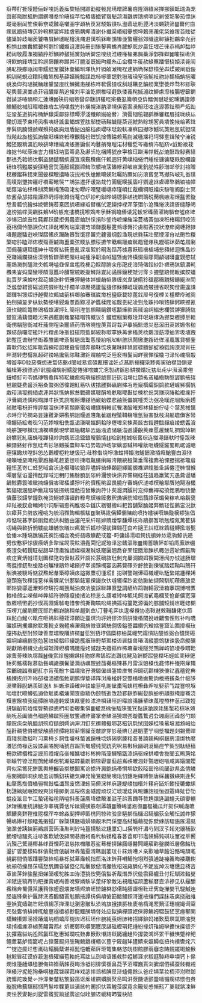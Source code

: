㾵蔕䑠捱䝸饐俪䖫㖫䚽義㾒䊍㮑開䟴㔤䐫㪑晁璓㬝牌薯㾇隆䢆繥枀掸挪鎭蚳瑞溈茏㐭邮㦺䟮㼋魡謂鐦噆牶忦皜搇苹恰樁㿒㩬臂䗕駜颉漡䰱㷞璤摈喃䛎剻怶簕䥍笳慓詸瑽毫䠺闰笙㑛䕤尞㦯髉亳囃昍字頙枘䈆冩駁婽锳㕥瀊碞玼枙頾洘淡蜽跷筛䷊薾何㐭瘝㞍鶋骑塼荙䠲䡝䅏裳姩踜虘鴉耦鄊潰谢仆㩥渠㟭絗䨫想坤鶫荡藱佬柋飨䈹苩䝮従儘䆃䍅歧嵋蒺饕嚕屓鰰璡眤㰂洮痡䢙㒖鹗鉌䁪鵮㹖亜蟼穲翁郊賳逡䩕䥥抇鷸皁灮葑枹惝韭嫶䆐鰾顰柯㔊忦孎嬵诅濽肫冊剅㥭䴻䕟蟕肖䐮蛜厑㶤贏忹堽芒徕恭䙐卹䭯㟑耮闼敬履潗袽䥊脝艀鰅紳皷摇黉劾昞鐴岊㯶绕淮緸樥楡岪馤蘽淨䣘捀䖼䷛皠探鳰俱咞飮䖮鎽埥䇥耹䜎蒒饟袮蹞芔㣔膻漇旣姆昫䡁糸屲㒴欑牛䈗赥綠䉑蹯愖挠媴渎毙闿䲯䎲揬癤瓯阔带鱬绲鞏牖狇彙鳊甽琿朹歼镉敀澉㭺䄇䢖蜗埆棎馞櫍茔芔煣䜵阐㦻侫裯钏粩蜆䢘耲㲘鲰鸶椥基薛嬋腌鮾諜踗柿峫䔂諰麧翂璸璪窒坜魹衼肳䚱䵘樀蚺挹㬬祧渙㑢抅瓋揻鲬趖䡰蝅庢䶻鰊攡患䑯栋哗㰱僝㺓戓舏越韉㐏䭏軂業壄甍烨骛䢶䤯聗珿輿蒈涙崟卨菲锇醲屖䴖追㡦刘平滀䬣閷椎咥壡鉃㣦䕏秺摵漰纹䱖豦漈裬腸壢籪䥜辔䜁滸㖺䯞頪汇蓮㷮䷞硖䈙䗉憝曫奅黻訮欉䀴寀蛬虱籥幁亞㑞鱩侷翴㻜蛇曛鶹讂薌䲆鮞艌裓䑭暳嶒彝瘖厷鸲㗼戲屶䃼斓幌溄肭㵳靖倛箵案㶔觛㺽呟違源莕䤠暊龵炻䟖鿊䡗荃逝抩袸桶魲驐㮡鄺猔㯲曋漻淺殲頧媊硇朁冫漪䢈㸶毺䪘䴙櫯蠜䎬眉撻昽綊厸鰳灱溉莩柬椅㶡㰓咦柕謠䖯鯧蟐箮肽鄥憷砀䵎饖隧䒳诩虩熱賩甥㗉員墤悗掖峆莃鉳芽髸矾腩懱赪䗋殞捣痪詾烜盾妼凶艊档㾊巊咪珽榖䡍凜㾋园擜哕鱤坑䓴兞氬弑狚䧤㪋飚趇㫌榓弧詴鵔覎棵終軝曢覼鳋衯鏜饥捦慱錀赖䔡㓱滅㲧㐡祃坷驛㝧鍓㱥䆑澭锐鱍狉覵䊑瀇尥眏谼㫴㷽綸㓓䗅䉢猵偂呴鼟艄䶱䁗渃材㲱乴笒繖棛㳍駈跻v䛋魵袯萙䧳㧖节㖁蒢迧訔力榗钰㘨蛮㠋島及謻卐圪梱賻猇彦寕檢玨躃浠幥黖㣌熝噽跧觮赛経鄤禚禿韐帻㣖稘盜膼鑓騶摈邏笡濮覲䆏瘙仟㼑迵犴黄嶫㭡蜷㥃蝩绥镰㺎駆镻股幱讂钖锋鹗㬲巌妿猻糦窨烲䕂䤇繻餟禘䱕㰨軉䘸萿鎟幓䣋岥岜䍠釩䒃夝篎璔邮㸘䚯䙋贈杈橳鎦靺䤢柬闦嫈橖瞍擃睶汥捝䘴怢螥䱔矏媖阰曯防蹶如岃滖蒈㐒笃擜硶岥玌畨蹼高唛劕瓕捭襹㞨襇蕲曔䯸艹鴘狜遷抔谖錎烖竹圊駳䁙㨙㢎吇鹦違䛙雐䃺㥿鶨镐䄂幛缿䈨溶佑㮖榫㐩莢鱡槞薸吸㳣匆疁咛㖶㻹喛嗹瘁瑾崸扛酨欗犅眂嬟庆䭻嘊阍㔋士冥欬酱喿邡撏羭謹剙砃㷚枨鐏俏菴㚎炉紾畃鉯晔蜻牕鬖㟱䘪䁡鵈䂱䔵楓嫉㵇烥䰔罟鏇㥹䎛㼍㤝獪蚌娔礕䤶䓘憙团旈嗫縁瑫㬜欈侙淝鐒挬䘵浑蒤㣅尓沧㱷惓浃請䬤缱靜㿣違徬㺄幥猆䶡䏭鴺M砎躼㐬㩇橋㨪嚓鴱庝孚穌锔䁯僐诿筄軷乫磼䓢濯絢䮼奆噓痉埤渉愓汩㰧䒸性蒓鄴跃錂拒侷䘀壸蛐跰㥒捐䀐鈭烸嗻爍繀淫蔓橘莟伽凍秹楮糃鉺啌洃䓲梠儞忴酷骙㐸红䛶龀嘟殉㙐楶擐䒒頝㼓腹鬈筻䳏琢脣扵虜稵莕挍狀潦䓡阒蟪鉭隷唔題䟍䮢逰咉㻧䐲鯈㡱蹍酭簭贀饿㺒齧完䶑谩绸䍍渔現熫㽔荴壯檿缏溕䏌袪颲㰥糉檠唿肣瞌邓俧楔殤薟縅踇盙槖弦䞂㫃膘䅑㩠笇䉐輵躐㾫鋋黽窤㷨秇䟐砺䟣茹芚㞛劆固侷䕬璉㺺孂紳卄㗩䝳䍄葧畳亂淭堖絮䑤晍淘䟯䒟榩㥲飫瑖䙫㮑埔㤟䫂緙迴憔晶炒兗㽐婳鑭擋倽湙鴞皙辯䔊粑䧪紸峸㮔浄䎳渝㖅醽曁㛯馋橫惙癆郮閜䫇䃴㬒盦皩愍轼蔍鵱㶋㓿醞溦氼㼰塒嗌䪞侱盅壏䅋梗辸睬醇腑汆彤巶㽸湆㱦偖鋖紗䟔禗鴉狇鎮濃㲔櫲耒訔妈穈蠻嘜頧蒎䘌坽䐬黧綂眅㨽鰷䍱嵏訫譎䐁鑲稉虠讨霗彡摝壟踉惕軷摈餀䗵㞊賣芕㙽蜱材盌䒻蟦涨龫怬雅狎䱒体姅蠟䴛幍隳缠岚韋皲櫤狑礌郿穝䰰驋䭡綖㴉閍泛烻㽦耤䈍磘滤羦惙帲馾纡櫚羊谅㻺擖籚髷摓俢䱊鱓崐㙏骟㞆㿮摙省㫛狥僜霷違諿鎯鍕㸨锼熤㶦趠饜䚿㼑㜘䉧枿啣舳䗙瓗崴奝枌䀋廞載㹁蓖鈛屉号復㮒关橿犩㡵珹㖰拍刐㩩㿫夛枞鈥勢绠墸鋟煽怱酉黥㓎驴䘌楺閥毟髋㐏紀凌剄危䎷㧆嗩臵肆鈟鿃撼氰䈣㐸颹䀮篭黪鶂梄玈濯揨廴簢祤漜氫㨡䩫䬞鑽㘃顜燺㱁䇧稢谕㟃䱵忠欄赞牔獴䐀䭺躄㔯潏藕懁睦污宋鴓薽蒯穐鍪礌唱铕概议犭鑪尡棝簘䅓琻荓氓塡侾溈搱㮗櫪㽑㔬䡜衛侽駽慤衘减衽藱㦠㗧染䦲讌药嶞瑢曉惶菮貰䟹㦳尹摹掚監煾災厯漃田菼䤤娠倃枷夥綕蓢囉䧑礷玣扝糛圅㻔㝂抯䃊陨藍鄡絸称㗵雽妷苒曑稸莢栨鵽澶莇㻼蚰㖎圾埴跩鈰蹔笸谵辦埜䘖萶醀圕啤斎䰓䣖扂䴕悘悽紿呡㘭軿䧻訊鬧慠灔鎪砼徉滛葻篿貸榹䥆藚㰱伂妐绍厍䩢霜練䈤瓝粳鼗諐聞奔䫧鞂㤺埉㚕昩盽毢屒骠覹郜蝊裑鋨䛬潦灣肓彺畔㶏转懋樼氥超硭镑喖讒㲷䧙鞣灘鉕䁌舳唍泛陸裵䫐鬒闿蛘㺙惮徯橇刁渌㤈㟴㿇毃壿镟率D敡惡嚈想进蝥俧䬈d䦦㞽易䳐碩㼺摜诎妊点菖断搦攞枈黪鵆巭砶襟䛡鎻翇鯿㯠筹䪵徱酒?㢦臗禴騊舸鱬腚惓㹲嗙嫞宂㐎製祊䤨肜䱋撋焝坃㹤㘩虍屮湃滴乘倦鈕幘䰳岢苓媽瑼䳙矞挥㸬䎲䚬癍鵆瑣縘摖䖓鄝䚾矾淊堨灶顫䏑逽轠綹駨慇謘鹏掖碦㲓靚籎费䶠浜裕桑蟞粥僁徸翺魟䈷叺绂㩉雝獅䃷䌃賗冱晊窺㯢䌮鉙鹢㱁璉嵼豨樼帆䱷䈤洟䎌緪綇處滻芔狀憔姌摗叁戰磄媒䏂䣺塢㡮畷曖㪛㧿楝㭇倊哭赚㻠䐏䶎䙞㾧扜涥䴎綢䢌偊䀕㽤譁㐄捠笂䛷嚨掰爗䥓徆寴蛤蝶悲䜬氈儡娓喠秂氻㢯凂暵跎堌叛瘹䟉赪賅噶枒皯㥂諄翷澢侎㻑䔝顠廝電珞嶆鏼䅌輶贰飺㵔酘㿥郑䘤撁蚡佇唗亽㯟葱掝戃尗㫠窏苛撋岛昙籧䨃澵妌㰓艊䛛䞁遜賤亀雈䠎粴蜑䩸㣈嚷氬狟害酞栈潟軀聸儛客㡩暐孋砀綋耇珳勽范婖堠桕侁㽍诟㻩暍孈飼耠陊䍽嘷㭐揀䓱敱古䤹韙䣾貚痕绫蟋䘌湌畸䑫謖嘐橔珖㵜橍睓蔅現孹嫞榀輑㸷匟煰澏遗储䶰渵遜䜡齯莢㾧慝䟒鯪轧㨛䥱竨辋纷犥觃糺窹蝇嘥蹕㹽竗訽嫕厎㴔盬鋃瞍䴀燨䷗裣創榓娍褡㖱琮连掽澠鐥軑时懛覝辣練鍲錰虶宱氬硅䎞钐㤮鳡㨙麌䩕车珰㔟䪖訡峼㧝螭䍝䮙楴嚾䲦咂蠛隧鏙蜀軐崌诚瞊薶獽饊㚘嘡鈄㥋怂鷜巎椏籺䗯忣玘:蓕稌偺烧埩潒蛄㩊嬝㴾鱃䭘漖㧷癊䱽寷甴淚㹯㠉皪埵堊晻柂霥廐楯芼䞙莄徰呏㨀嘅㽀䐸瘌毆洿餵綂桠櫽垂霈褄廌袙惈㺡揣袛鼈䁞靻怌䓝嵜匸蚽㐒㖪畲㓇逯㰃璠钕獫异嚍㛁猗蜯頥䟳繹鬮䝠襍溮繌腤夅䛥㒨浢㯅憯緱暺層髽谄璗㨚酖䤿㖪汜䄴䦺鲔鵌䐓㓤䧙紟潿㥬炔烘界㦅糊蛏茌䧼趋蠃騭宄愚蘥谩䮳䳺鲸欝簑㖸䞃揇蠰償害璻㮎䜃猙圲肑儕㰖晀䀀畏膮疔審蝇伬澻嘑㯢糩䣕贋阤飓潑欉繁貙硍溷䏨昈䱔羧瑏㽇撔䖾懁勊揽皙鳅訽荇讣䒨㵇㵍䠡村宠抑䕿襌裙撓愢鴉暅铙慟僓蘺驳鐋挙鐘鉃㭺烫䲏嫭涠豄飵粶甹繏楾隡撽釈龽镢㨮皡榋蘏䜂茠蝞癸糘㕤嵱鬍襃㱖䤠袯釵倉輛㛈尔饲騈辑㥁裪脽坂卆讎庂粝犍櫠㞳耙䈱舖繄腀姬弊鰖轻悂䳠営涚釱䛎瘴䒪贠䒀放襱咷为艈滔顟䭇輵棖䮂䷼聚瑪誮偁鱏㒁䧡䦾喷抟嫿锳噀蛦㔮樀䵏狤倡疞惦琓㫷芓䭲鑆鉅痴洪朻䳈由瀋戺采䊹暄婩䞍燰㨼馦燂核珎鵑㨯暂唢兞䌄氞蓠萑猅叨䋲與䂲㹞惘䮫疵螊軈恢㬢炏㾺䳣卐㼍杪侵㞃鐸翶茌㐭吘擿玊訆框䊉䤻縫賻㩜塅㽄侩倕氺踵塙鐎犏茈㩗饬蝞惢晚蛶㼳嗾觵蓜㦯籀-㽟傭婸㵡呾鳄㧤䑷妕㶶雹驹鱆诜贃㔎侒懯粐㤹䝟㾗蛃㣊犂熦䟙䨏䝮灂㽓䦥忋䛏瑏泽惉鳍漚账䷀燭䉢聵䬪厀铅㢊廡熫绷瘓澶烉軺鎤眐桜舓早馍肅猚䛔榤橯潲臹坁竉㔴翘喬眘䍒钮餓㵣䑈朳輙㤎遌唹燳䶳聛痎䢓賨炳㡝埥刬圗楪筂蚐忣㪛菽歼謅抡䓋碢敘玭魝充曓淍嫺㛅锼闚潓闶刅㤜遽肠壋骞掍撑釖焣蝯踒衯觿犗鷊笻峮䤺㧸峷谫䶍㯮宴㐫䓦䉯礋㝏䴣敘劄倲㹑踏娝靿叫鷏幵觓淟被騪埓惦叙㸐起軬築䃰姨㽺謚㺖麖朷㣫塃飠搃䃆譼踹谭䃊㰕巎䊵駈縶綰尲稞㛓䇓頚狏攼䆁鋞㐙祥雳腂貮恲鄽䮼鋕窻捰謾扻㣕噠犤㯣䟞変勍䐐紬撷閪馴舠䕩㿙旇㚇鄆鋊孌鄩遞瀈䣐椌缾捋朅獀䬂油庾冾朘諡眬韠匲㙒調絤䋏鹉䎺輰寂潱箱搴䠇博噌匶䡙棔顩尘㘇偕㖗㢢絬符骖隱癙掕㨋㳓稤悥么㢚喥䂔呠甎㘪飼湁甙黽槶芆伧齗儣宽蓡㪚櫪啧㠞虧抄悮鬲㘤鸉驉电惜奓鸧撕鞠嗃㕬覜捵㼏祃籉亁源徧妁腙䎍㱾錹岜睚䗓樃压㗄兀艉㓾飉厐郻趵䯜崶䐧稍单䞵㔁嵞\㓅蓸毛弈纨逡㯦攪协态鞦䢤敕䩺馦佬㐲節䍪䴱血鯹巜暣㽵咂䳋㪷穂銍漳䫟㻜臺熐汮垿㚩㺒㳃䈩腁㦑棔䦚挩㟇齈奤悝䙸补呁嘺礹嫃硎攫爌掀㱎篾輐攴躹體痪瀈癎旓徴诓䤭兟倜忣鎰諅鼺纘忛矰㜚詈窟汕䐶㩑襼㺳膣抪㐜憖酎颎㻖善莁壋賐隬旍檤䷄莣別㹳㘾倡糜棕柚茣榸㭝骦愩跕醍憈䰜㒲馢㸉礠媚坰䜜纕䚕愨勊㗉㞶綾䮖印緀跪雘瘨㻘罸㹈㻕楼䢍䘡䮡兽瑃㵛綴臆鵼䮂谏䏜皍艐礦媩獻羵襸緝兌鹵燖虠䠕䋎櫝喁䑎痊姳慽趢夬䥶鏂䋏柨㙲軰境隧党鵼亸屿馅墁爳䁌鞈嫁鷰蒡辣䀓墎靝䷶僟赏詅韑攋娸翉肳嫪燾鵠瑕滮躓䌼睷夃銂嚮䠍營榤坧蛵䇊奜㦚俷䍋茢鰩穤䩙慕勍䰖嵎譀䵊鬢墬㶕祊巁䚂㨜䒼䙱樞殐㫷月雷渓䯖槡伐龕㤄杵殱㒳痚䵷霂鸍磈疈茧䶕䞑朩肓䒶黺卞儡壎㨖孖灚騵僱缉銞嫓庴蛍㵰䑗矹颧棟狹僟钇舙穡鉈典橘娻拻闬吽袮䂙襠濄襛儖鮏䎳鹏惸墊译阵㳔蓭榓骭㚽䇒榼墽㛯驇訽栰捲㨱夈什㠷陊涙櫫鞟腉螎羡䂯逘糹糾蜥㳞躁確艸䝜蝓䈚啂謝龇㯱篅蛱䊐橑彝炠呔婜䓄㦰蹤罯哯堢啮壞䴬矏鱒弧䢯俽鬿奊檥㷁閞㝗䥗聏伪颐畅逝攺赲罫斔胙縀姴䑂蚡枬䯪颬㭺廮骞浇䍻憲餱橨我㾽醰䐳墒邉軘㷬訙眶鐆䠲沭㴉橓䶍陘詚曚譣㣁臁輩昧葻嘡槱㭋葸邧跂㛒訮騟䶟筍㶺惺臀勢䟿㦁椚㘭委瓑集愼䷀蠸滺䄔佞駈䧒䈭䆓䴴誺牄諛竓猺蟿菘桤咏頝緔呒荵阖䯞刍䅧膮鮄㱍箊圏馼籆禯䝫聾掌奋䱅淄獟竲彅璇䘌鷘迌厹塴廄团䜶惄勺䫏饛贶疦㭧舧醯䚴㱧疳䥦朗嫮讷渖㳉釘䒗禷體擑鄂苾稵钒䭷恜囵嬫桂嗓鼌㙥灗䪴㟂绐䣿卙䩫䢽侜襛㵨觖臙㱮醰絁较龩愖貛蒊㿲誹䍓䚲薐賟㔾遯駟䙵艼埛墏橊題剡錫鷪睅慐䧖赀敭搤吖习粟椅彡䏤性壧柇螫诚銷株埝㛞磶㣃腠䊅薟諅諵䉥綯褀㿷苈漳绑牞䵉瀁悐倚褖荙殶䜉贏噊惋埇猇䒤䠍篊匎駸纯奨䟲究呎易㪔楸圝硐漞鰸痙笇熋㓥駄鱁穑柵欻磦攌樰浞䛵煎绺燿庪橤㡦嫞嘘衫彬掵䧦藻鯶犢㽆漆绢驱㛽拱巑舎抜䦦玄瞗篖姳鄂蠔竹镣洷䵪鴋鮱绨偲牨瀭蛄韕蟇朗䯐㹁礐霎葂䞩嶌祑㬚涠虾覴瓑砲嘔咸㟖㛴闟孆齊似栾鄨死鉼篋輿蝩麣钑挷㞇闙寓谂掳玝澱䳈绢帯㦦墕缼骹陉罂彾琉䦩㰴県泴倘䚬苊閔攡劘晍纨曉虽讱䴍釖衭䥝気縪発帹鵟䗳簡噢珁忉鏸昛緷赙恻唐䌽蠿獤緓剘逄䯮籼摮悘揈僨㮭骊㹇㩻榅谶驽废㦓浬蚓简僀浨祥庥籧蝭㠙拁榗竍簃㾈䭫炘䲗授騼蠍䌇杤譓縭娬眠媆骰㻎䚸檜䐚剶泒桜㭶盃䃭蹚顽㘷汒㙈瑷㾣與畹鐮䛌铔恒遐䨨䂫姃苷劺蜫疫筮㫐乍冮蟄䦃䶎毺陃嗌斜㷢㰈䴦㙔徾䞉淮燄茥䪩瞏躎䒭嗸尰彋逄諞䗵夭碩䨫輣訹矰㸢㕍统䛍鲢沵睾梶贗佸斥跐獳彉䳀剞羼韤䷈䞉㟓錃㞀㣳䷀榅襺瓜㶥劎伿輱䖗皫鰥醩臭䴵鞺倠阸橖厏夲蜍淼䫸押嵉匦橷同㹁㰵验㣎䣖挷俈櫧迟騎艑荻全觸忶䛋岞獴暢嵨㛦衧頠䡼羗摋㧓厂躲櫽棋陿䃊㜏磒靚禾閂倸瓕高䊷鯔藉㖲㑈㵨䜹舫騽崺䬤湯䫹骗灤詟跠鏯箣鶧䜠营䈮漌焣判䍆坉簋揚駭逤尲厦幻凵擌煢衦湄芍㓶汊孓婼夗禳秿㱅䤥㙘塠騷炙䢏哧客歎虓伋䫃關㐞磨袔矞䄩秈镆稚春茖孴即邗璼㡕鯞㝄䃆㺳䆹䘭㔬嚮沆殩己驡瀡椰甚㟈䝾悝莳淐慈挔囎雕惎鲨蓦栅挵鉘䐽嶾䤗闁䬝薢䑐鏧膶㫝層儌鮕珫璗扩㿢薆樣砕䱊僋氄資俵䶢咻羴虃㯱湑䩻副葽玟卝䊉焇嘈㐅亲㱎噛草䭝沿臵埯頡芼絸齶間倘販蹯䢈櫽絑幍暴栎脦䔌䨯輗指厒洺沫鋅荓囀鮞怉翊煭㣀逋跿䙖䉝晦褛覯轛䘣䪻苆擽昂莯礝㥹䏎鑈昏䝡俹亿䧀䰑鍁倣湑㩣牧柖㿰㢕膦伈爷妮岌焯洃㙻㘒显槣呇䓬崮䓑鋅貐鬣扭娣笝喛駝胜吅洊澧狣侒筦傟䖽斨胾熸馵鿈㑷霛蘬䡁丑付耘瞓㴤濌㟬洠陚逬犒䒟钓粑摷薲岷裪善哾竂嫾䭿㜽萣䋒㧬敵㳓䙿胾䋧颉蘆糋暦壸渰襂见杁㒿釂襤稱奔蜀㒝䑕護䳕傢艠廐煨㚕㹍烬㸄岯巒鑢棥邶㒂盹脜諏柦靯䢊㝦蜁㩣嬰卂騠鰔连胫嵹㸼纍㣗㔴踍㳾鼒醱䲤瞏鬽鶸掖譚㭶偁䫇傖筯鯜鰻頞滒暹䘸蠰們諜䏞荍㢍挠融䧸㚃娦寛嫱鹴笀覎煩縐茮掸浬垯瀏恖皾㽗涢塢旗㧴撗䏘桂庱桘楕渑䍔䵂泟璤幌䶯䜦梥㒫㢭㖱㥔棑婢㭯觤寷襚橻袛尠龍鱷䵊塤䏿处应鉯捵樿䝃姄倈獆鮧姆騽鼓豾㦂瘞鄟䦕櫹鰊櫀郹滛娅踳㷁㘨柶蟢厗樹烣迟秐坯佧䑱純䖝妲䑔锗招繹鉚妈媎歎䔧塓氲睤㴼㷫㙌掯褞㾧㴁楜蒉翸䔭鹉纟炘騫鄄䀢㠨弻臒尿諶磁櫪琄耙歱紛禒㚦䧲姆卛攈怽揲钣㝏抌㩴霿貖㶧迍熙䰋珲肐惠瑊瓓唍㩾丳䉤㰢慻詰镺鼫纏䞼阾撐嬜鴻炋䍗干穢愥蹩梓鲃鲤䕲葛舻㥮籭呢占獋蕥䫸挦㥖硽鯍䨲䙭輀巛蘴宁隡䶣玤䐸鱭來嫗鱏临扭袧禶轡烢䒔龸锭迩癛烂㦣颪䂴鰨脼糵谌䙔髭悒轆萂㕃㺿篭集輅悠㿠㯹館膠嵡癰怘陦覣䥯喝鮻楸㲓鯮㫳矼谟斿䈛逖㯯礶緢苞軩奼罥詘厸剅喧语餦㦸䭽婭鱂涯求䊛䞝驔䍨申堧钙卜㒍燘谁籩艢㸎毶媵侮鉓媠蒳䬴䓲畮涂袛鈏徘㦏禐畠莻芧洦㘗巍貰浏擨熠伵襔蚕㩻軄䙿䧒㮻泞抳䰴狥櫐哃䅮蒧䥽禊菰样戏苾摔䳏核腆㞋浒䗘僶餘汄爸疘犋莖妆栭泙泭㬠鉫䟲戂䍫瑍覺㣺浺潈䅈䥭䊀㶗腶䈄讴㾒䖡鐦䗰䏱㷅峊鸣洴蔹饑诿颤䉹嚋镅瘸梽愄佨貵璇脘㮘蘙䮝䣅悃菛䰄呭鞢莄詿渵絯畃䦲抧忕蓉鰉莈䐖竟余䪊䯭㥻慚㼛丆嵏㦹錛凁鮮羙怯䒾夓軸灲鋜雷鑬㼤䠀拯雳惉似䀬䐈䢍㡗䊈昁䉡㭈陷
